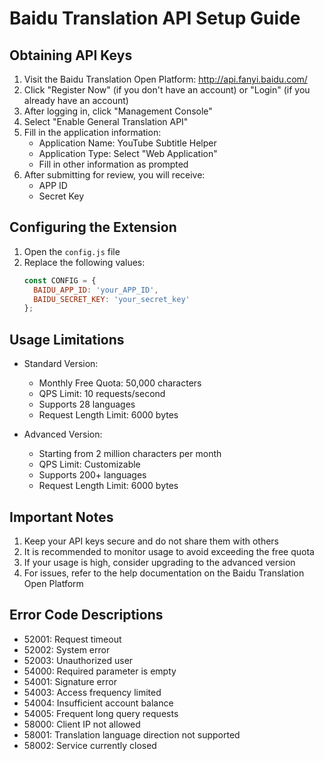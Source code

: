 # Baidu Translation API Setup Guide

## Obtaining API Keys

1. Visit the Baidu Translation Open Platform: http://api.fanyi.baidu.com/
2. Click "Register Now" (if you don't have an account) or "Login" (if you already have an account)
3. After logging in, click "Management Console"
4. Select "Enable General Translation API"
5. Fill in the application information:
   - Application Name: YouTube Subtitle Helper
   - Application Type: Select "Web Application"
   - Fill in other information as prompted
6. After submitting for review, you will receive:
   - APP ID
   - Secret Key

## Configuring the Extension

1. Open the `config.js` file
2. Replace the following values:
   ```javascript
   const CONFIG = {
     BAIDU_APP_ID: 'your_APP_ID',
     BAIDU_SECRET_KEY: 'your_secret_key'
   };
   ```

## Usage Limitations

- Standard Version:
  - Monthly Free Quota: 50,000 characters
  - QPS Limit: 10 requests/second
  - Supports 28 languages
  - Request Length Limit: 6000 bytes
  
- Advanced Version:
  - Starting from 2 million characters per month
  - QPS Limit: Customizable
  - Supports 200+ languages
  - Request Length Limit: 6000 bytes

## Important Notes

1. Keep your API keys secure and do not share them with others
2. It is recommended to monitor usage to avoid exceeding the free quota
3. If your usage is high, consider upgrading to the advanced version
4. For issues, refer to the help documentation on the Baidu Translation Open Platform

## Error Code Descriptions

- 52001: Request timeout
- 52002: System error
- 52003: Unauthorized user
- 54000: Required parameter is empty
- 54001: Signature error
- 54003: Access frequency limited
- 54004: Insufficient account balance
- 54005: Frequent long query requests
- 58000: Client IP not allowed
- 58001: Translation language direction not supported
- 58002: Service currently closed